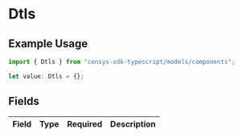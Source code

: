 # Dtls

## Example Usage

```typescript
import { Dtls } from "censys-sdk-typescript/models/components";

let value: Dtls = {};
```

## Fields

| Field       | Type        | Required    | Description |
| ----------- | ----------- | ----------- | ----------- |